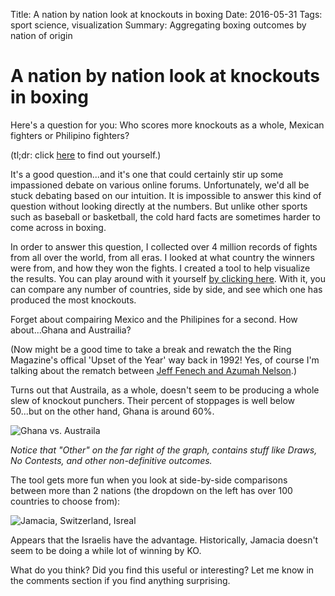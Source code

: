Title:  A nation by nation look at knockouts in boxing
Date: 2016-05-31
Tags: sport science, visualization
Summary: Aggregating boxing outcomes by nation of origin

# A nation by nation look at knockouts in boxing

Here's a question for you: Who scores more knockouts as a whole, Mexican fighters or Philipino fighters?  

(tl;dr: click [here](https://mattobriendotme.shinyapps.io/ko_by_countries/ "Knockouts by Nation") to find out yourself.)

It's a good question...and it's one that could certainly stir up some impassioned debate on various online forums. Unfortunately, we'd all be stuck debating based on our intuition. It is impossible to answer this kind of question without looking directly at the numbers. But unlike other sports such as baseball or basketball, the cold hard facts are sometimes harder to come across in boxing. 

In order to answer this question, I collected over 4 million records of fights from all over the world, from all eras. I looked at what country the winners were from, and how they won the fights. I created a tool to help visualize the results. You can play around with it yourself [by clicking here](https://mattobriendotme.shinyapps.io/ko_by_countries/ "Knockouts by Nation"). With it, you can compare any number of countries, side by side, and see which one has produced the most knockouts.  

Forget about compairing Mexico and the Philipines for a second. How about...Ghana and Austrailia?  

(Now might be a good time to take a break and rewatch the the Ring Magazine's offical 'Upset of the Year' way back in 1992! Yes, of course I'm talking about the rematch between [Jeff Fenech and Azumah Nelson](https://www.youtube.com/watch?v=QsqmNOAw1Sk).)  

Turns out that Austraila, as a whole, doesn't seem to be producing a whole slew of knockout punchers. Their percent of stoppages is well below 50...but on the other hand, Ghana is around 60%.  

![Ghana vs. Austraila](https://raw.githubusercontent.com/mobbSF/blog/master/content/sport/image_001.png)  

*Notice that "Other" on the far right of the graph, contains stuff like Draws, No Contests, and other non-definitive outcomes.*  

The tool gets more fun when you look at side-by-side comparisons between more than 2 nations (the dropdown on the left has over 100 countries to choose from):  

![Jamacia, Switzerland, Isreal](https://raw.githubusercontent.com/mobbSF/blog/master/content/sport/image_002.png)  

Appears that the Israelis have the advantage. Historically, Jamacia doesn't seem to be doing a while lot of winning by KO.  

What do you think? Did you find this useful or interesting? Let me know in the comments section if you find anything surprising.  